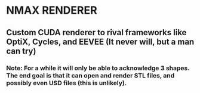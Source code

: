 # NMAX RENDERER  
## Custom CUDA renderer to rival frameworks like OptiX, Cycles, and EEVEE (It never will, but a man can try)  

### Note: For a while it will only be able to acknowledge 3 shapes. The end goal is that it can open and render STL files, and possibly even USD files (this is unlikely).


